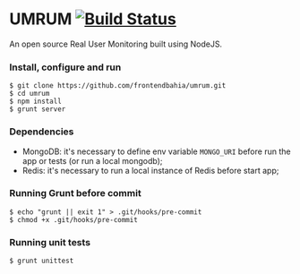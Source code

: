 # UMRUM [![Build Status](https://travis-ci.org/frontendbahia/umrum.png?branch=master)](https://travis-ci.org/frontendbahia/umrum)
An open source Real User Monitoring built using NodeJS.

### Install, configure and run

```
$ git clone https://github.com/frontendbahia/umrum.git
$ cd umrum
$ npm install
$ grunt server
```

### Dependencies
- MongoDB: it's necessary to define env variable `MONGO_URI` before run the app or tests (or run a local mongodb);
- Redis: it's necessary to run a local instance of Redis before start app;

### Running Grunt before commit

```
$ echo "grunt || exit 1" > .git/hooks/pre-commit
$ chmod +x .git/hooks/pre-commit
```

### Running unit tests

```
$ grunt unittest
```
